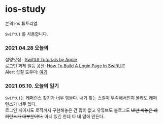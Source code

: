 # ios-study
본격 ios 튜토리얼

`SwiftUI` 를 사용합니다.

### 2021.04.28 오늘의 
설명맛집 : [SwiftUI Tutorials by Apple](https://developer.apple.com/tutorials/swiftui 'apple.com')  
로그인 과제 일등 공신: [How To Build A Login Page In SwiftUI?](https://blckbirds.com/post/login-page-in-swiftui-1/ 'blckbirds.com')  
Alert 삽질 도우미: [여기](https://thomashanning.com/swiftui-alert/ 'thomashanning.com')

### 2021.05.10. 오늘의 일기  
`SwiftUI`는 레퍼런스 찾기가 너무 힘들다. 내가 찾는 스킬이 부족해서인지 몰라도 레퍼런스가 너무 없다.  
로그인 페이지도 로직까지 구현해놓은 건 많이 없고 유튜브도 블로그도 ~~UI만 짜놓은 레퍼런스가 대부분이다.~~ 아니 있긴 한데 다 내 맘에 안든다.
